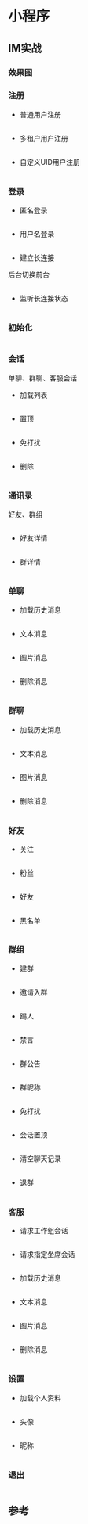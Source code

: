 # 小程序

## IM实战

### 效果图

### 注册

* 普通用户注册

``` bash
```

* 多租户用户注册

``` bash
```

* 自定义UID用户注册

``` bash
```

### 登录

* 匿名登录

``` bash
```

* 用户名登录

``` bash
```

* 建立长连接

后台切换前台

``` bash
```

* 监听长连接状态

``` bash
```

### 初始化

``` bash
```

### 会话

单聊、群聊、客服会话

* 加载列表

``` bash
```

* 置顶

``` bash
```

* 免打扰

``` bash
```

* 删除

``` bash
```

### 通讯录

好友、群组

``` bash
```

* 好友详情

``` bash
```

* 群详情

``` bash
```

### 单聊

* 加载历史消息

``` bash
```

* 文本消息

``` bash
```

* 图片消息

``` bash
```

* 删除消息

``` bash
```

<!-- * 阅后即焚TODO -->

### 群聊

* 加载历史消息

``` bash
```

* 文本消息

``` bash
```

* 图片消息

``` bash
```

* 删除消息

``` bash
```

### 好友

* 关注

``` bash
```

* 粉丝

``` bash
```

* 好友

``` bash
```

* 黑名单

``` bash
```

### 群组

* 建群

``` bash
```

* 邀请入群

``` bash
```

* 踢人

``` bash
```

* 禁言

``` bash
```

* 群公告

``` bash
```

* 群昵称

``` bash
```

* 免打扰

``` bash
```

* 会话置顶

``` bash
```

* 清空聊天记录

``` bash
```

* 退群

``` bash
```

### 客服

* 请求工作组会话

``` bash
```

* 请求指定坐席会话

``` bash
```

* 加载历史消息

``` bash
```

* 文本消息

``` bash
```

* 图片消息

``` bash
```

* 删除消息

``` bash
```

### 设置

* 加载个人资料

``` bash
```

* 头像

``` bash
```

* 昵称

``` bash
```

### 退出

``` bash
```

## 参考
